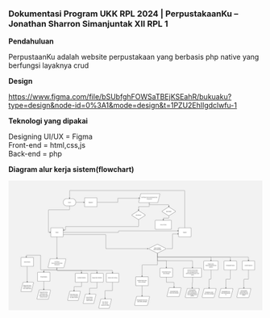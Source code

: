 ### Dokumentasi Program UKK RPL 2024 | PerpustakaanKu – Jonathan Sharron Simanjuntak XII RPL 1

**Pendahuluan** 

PerpustaanKu adalah website perpustakaan yang berbasis php native yang berfungsi layaknya crud

**Design**

https://www.figma.com/file/bSUbfghFOWSaTBEjKSEahR/bukuaku?type=design&node-id=0%3A1&mode=design&t=1PZU2EhIlgdclwfu-1

**Teknologi yang dipakai** 

Designing UI/UX = Figma <br/>
Front-end = html,css,js <br/>
Back-end = php <br/>

**Diagram alur kerja sistem(flowchart)**

![](flowchartjosua.jpg)

